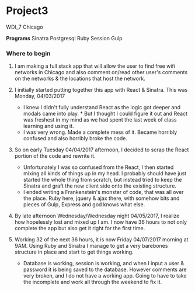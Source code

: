 # Project3
WDI_7 Chicago

**Programs**
Sinatra
Postgresql
Ruby
Session
Gulp

### Where to begin

1. I am making a full stack app that will allow the user to find free wifi networks in Chicago and also comment on/read other user's comments on the networks & the locations that host the network.

2. I initially started putting together this app with React & Sinatra. This was Monday, 04/03/2017
    * I knew I didn't fully understand React as the logic got deeper and modals came into play. * But I thought I could figure it out and React was freshest in my mind as we had spent the last week of class learning and using it.
    * I was very wrong. Made a complete mess of it. Became horribly confused and also horribly broke the code.

3. So on early Tuesday 04/04/2017 afternoon, I decided to scrap the React portion of the code and rewrite it.
    * Unfortunately I was so confused from the React, I then started mixing all kinds of things up in my head. I probably should have just started the whole thing from scratch, but instead tried to keep the Sinatra and graft the new client side onto the existing structure.
    * I ended writing a Frankenstein's monster of code, that was all over the place. Ruby here, jquery & ajax there, with somehow bits and pieces of Gulp, Express and god knows what else.

4. By late afternoon Wednesday/Wednesday night 04/05/2017, I realize how hopelessly lost and mixed up I am. I now have 36 hours to not only complete the app but also get it right for the first time.

5. Working 32 of the next 36 hours, it is now Friday 04/07/2017 morning at 9AM. Using Ruby and Sinatra I manage to get a very barebones structure in place and start to get things working.
    * Database is working, session is working, and when I input a user & password it is being saved to the database. However comments are very broken, and I do not have a working app. Going to have to take the incomplete and work all through the weekend to fix it.